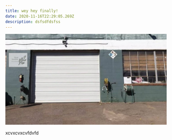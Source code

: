 ```yaml
---
title: wey hey finally!
date: 2020-11-16T22:29:05.269Z
description: dsfsdfdsfss
---
```

![](four-seasons.jpg)

xcvxcvxcvfdvfd